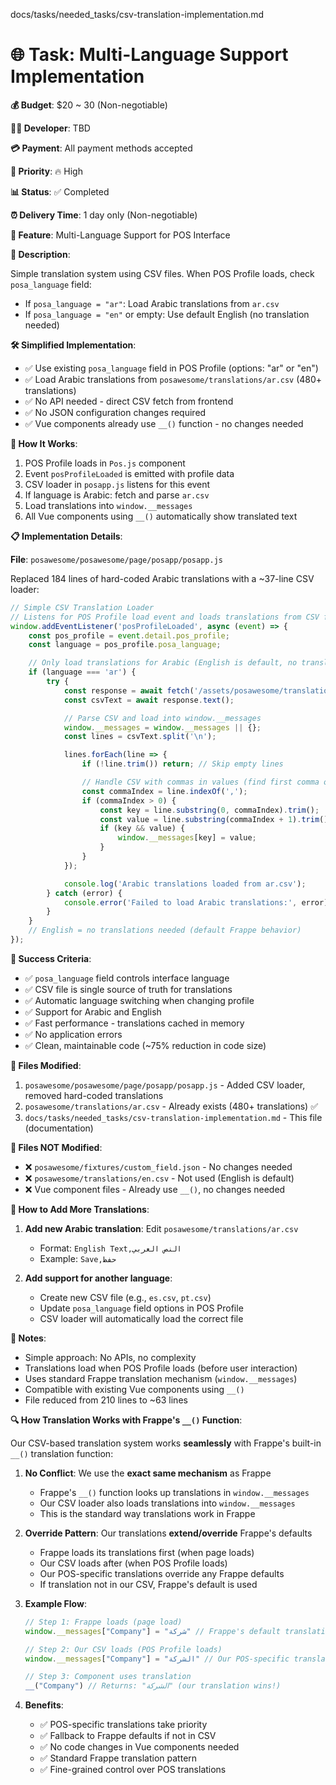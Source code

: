
docs/tasks/needed_tasks/csv-translation-implementation.md

# 🌐 Task: Multi-Language Support Implementation

**💰 Budget**: $20 ~ 30 (Non-negotiable)

**👨‍💻 Developer**: TBD

**💳 Payment**: All payment methods accepted

**🎯 Priority**: 🔥 High

**📊 Status**: ✅ Completed

**⏰ Delivery Time**: 1 day only (Non-negotiable)

**🔧 Feature**: Multi-Language Support for POS Interface

**📖 Description**:

Simple translation system using CSV files. When POS Profile loads, check `posa_language` field:
- If `posa_language = "ar"`: Load Arabic translations from `ar.csv`
- If `posa_language = "en"` or empty: Use default English (no translation needed)

**🛠️ Simplified Implementation**:

- ✅ Use existing `posa_language` field in POS Profile (options: "ar" or "en")
- ✅ Load Arabic translations from `posawesome/translations/ar.csv` (480+ translations)
- ✅ No API needed - direct CSV fetch from frontend
- ✅ No JSON configuration changes required
- ✅ Vue components already use `__()` function - no changes needed

**🎯 How It Works**:

1. POS Profile loads in `Pos.js` component
2. Event `posProfileLoaded` is emitted with profile data
3. CSV loader in `posapp.js` listens for this event
4. If language is Arabic: fetch and parse `ar.csv`
5. Load translations into `window.__messages`
6. All Vue components using `__()` automatically show translated text

**📋 Implementation Details**:

**File**: `posawesome/posawesome/page/posapp/posapp.js`

Replaced 184 lines of hard-coded Arabic translations with a ~37-line CSV loader:

```javascript
// Simple CSV Translation Loader
// Listens for POS Profile load event and loads translations from CSV file
window.addEventListener('posProfileLoaded', async (event) => {
	const pos_profile = event.detail.pos_profile;
	const language = pos_profile.posa_language;

	// Only load translations for Arabic (English is default, no translation needed)
	if (language === 'ar') {
		try {
			const response = await fetch('/assets/posawesome/translations/ar.csv');
			const csvText = await response.text();

			// Parse CSV and load into window.__messages
			window.__messages = window.__messages || {};
			const lines = csvText.split('\n');

			lines.forEach(line => {
				if (!line.trim()) return; // Skip empty lines

				// Handle CSV with commas in values (find first comma only)
				const commaIndex = line.indexOf(',');
				if (commaIndex > 0) {
					const key = line.substring(0, commaIndex).trim();
					const value = line.substring(commaIndex + 1).trim();
					if (key && value) {
						window.__messages[key] = value;
					}
				}
			});

			console.log('Arabic translations loaded from ar.csv');
		} catch (error) {
			console.error('Failed to load Arabic translations:', error);
		}
	}
	// English = no translations needed (default Frappe behavior)
});
```

**🎯 Success Criteria**:

- ✅ `posa_language` field controls interface language
- ✅ CSV file is single source of truth for translations
- ✅ Automatic language switching when changing profile
- ✅ Support for Arabic and English
- ✅ Fast performance - translations cached in memory
- ✅ No application errors
- ✅ Clean, maintainable code (~75% reduction in code size)

**📁 Files Modified**:

1. `posawesome/posawesome/page/posapp/posapp.js` - Added CSV loader, removed hard-coded translations
2. `posawesome/translations/ar.csv` - Already exists (480+ translations) ✅
3. `docs/tasks/needed_tasks/csv-translation-implementation.md` - This file (documentation)

**📁 Files NOT Modified**:

- ❌ `posawesome/fixtures/custom_field.json` - No changes needed
- ❌ `posawesome/translations/en.csv` - Not used (English is default)
- ❌ Vue component files - Already use `__()`, no changes needed

**📝 How to Add More Translations**:

1. **Add new Arabic translation**: Edit `posawesome/translations/ar.csv`
   - Format: `English Text,النص العربي`
   - Example: `Save,حفظ`

2. **Add support for another language**:
   - Create new CSV file (e.g., `es.csv`, `pt.csv`)
   - Update `posa_language` field options in POS Profile
   - CSV loader will automatically load the correct file

**📝 Notes**:

- Simple approach: No APIs, no complexity
- Translations load when POS Profile loads (before user interaction)
- Uses standard Frappe translation mechanism (`window.__messages`)
- Compatible with existing Vue components using `__()`
- File reduced from 210 lines to ~63 lines

**🔍 How Translation Works with Frappe's `__()` Function**:

Our CSV-based translation system works **seamlessly** with Frappe's built-in `__()` translation function:

1. **No Conflict**: We use the **exact same mechanism** as Frappe
   - Frappe's `__()` function looks up translations in `window.__messages`
   - Our CSV loader also loads translations into `window.__messages`
   - This is the standard way translations work in Frappe

2. **Override Pattern**: Our translations **extend/override** Frappe's defaults
   - Frappe loads its translations first (when page loads)
   - Our CSV loads after (when POS Profile loads)
   - Our POS-specific translations override any Frappe defaults
   - If translation not in our CSV, Frappe's default is used

3. **Example Flow**:
   ```javascript
   // Step 1: Frappe loads (page load)
   window.__messages["Company"] = "شركة" // Frappe's default translation

   // Step 2: Our CSV loads (POS Profile loads)
   window.__messages["Company"] = "الشركة" // Our POS-specific translation

   // Step 3: Component uses translation
   __("Company") // Returns: "الشركة" (our translation wins!)
   ```

4. **Benefits**:
   - ✅ POS-specific translations take priority
   - ✅ Fallback to Frappe defaults if not in CSV
   - ✅ No code changes in Vue components needed
   - ✅ Standard Frappe translation pattern
   - ✅ Fine-grained control over POS translations
